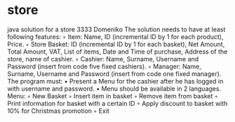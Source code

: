 # store
java solution for a store 3333
Domeniko
The solution needs to have at least following features:
◦ Item: Name, ID (incremental ID by 1 for each product), Price.
◦ Store Basket: ID (incremental ID by 1 for each basket), Net Amount, Total Amount, VAT, List
of items, Date and Time of purchase, Address of the store, name of cashier.
◦ Cashier: Name, Surname, Username and Password (insert from code five fixed cashiers).
◦ Manager: Name, Surname, Username and Password (insert from code one fixed manager).
The program must:
• Present a Menu for the cashier after he has logged in with username and password.
• Menu should be available in 2 languages.
Menu:
◦ New Basket
◦ Insert item in basket
◦ Remove item from basket
◦ Print information for basket with a certain ID
◦ Apply discount to basket with 10% for Christmas promotion
◦ Exit
